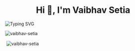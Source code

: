 
<!-- markdownlint-disable MD033 MD041 -->
<h1 align="center">Hi 👋, I'm Vaibhav Setia</h1>
<!-- markdownlint-enable MD033 -->

![Typing SVG](https://readme-typing-svg.demolab.com?font=Roberto+Mono&size=25&pause=1000&color=3FB950&center=true&vCenter=true&width=1000&lines=Backend+Developer;Frontend+Developer;Algorithms+Solver)

<p><img align="center" src="https://github-readme-stats.vercel.app/api/top-langs?username=vaibhav-setia&show_icons=true&locale=en&layout=compact" alt="vaibhav-setia" /></p>
<p>&nbsp;<img align="center" src="https://github-readme-stats.vercel.app/api?username=vaibhav-setia&show_icons=true&locale=en" alt="vaibhav-setia" /></p>
<!-- [![Typing SVG](https://readme-typing-svg.demolab.com?font=Fira+Code&color=00FF31&background=161B2200&center=true&vCenter=true&multiline=true&width=800&lines=%F0%9F%91%8B+Hi!+I+am+Lakshay+Setia)](https://git.io/typing-svg) -->
<!-- 
<br>
<br> -->
<!--
**vaibhav-setia/vaibhav-setia** is a ✨ _special_ ✨ repository because its `README.md` (this file) appears on your GitHub profile.

Here are some ideas to get you started:

- 🔭 I’m currently working on ...
- 🌱 I’m currently learning ...
- 👯 I’m looking to collaborate on ...
- 🤔 I’m looking for help with ...
- 💬 Ask me about ...
- 📫 How to reach me: ...
- 😄 Pronouns: ...
- ⚡ Fun fact: ...
-->

